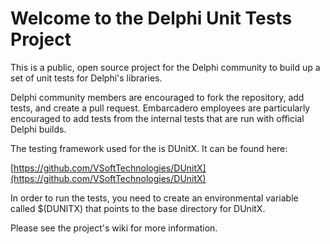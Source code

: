 # Welcome to the Delphi Unit Tests Project

This is a public, open source project for the Delphi community to build up a set of unit tests for Delphi's libraries.  

Delphi community members are encouraged to fork the repository, add tests, and create a pull request.  Embarcadero employees are particularly encouraged to add tests from the internal tests that are run with official Delphi builds.

The testing framework used for the is DUnitX.  It can be found here:

[https://github.com/VSoftTechnologies/DUnitX](https://github.com/VSoftTechnologies/DUnitX)

In order to run the tests, you need to create an environmental variable called $(DUNITX) that points to the base directory for DUnitX.  

Please see the project's wiki for more information.